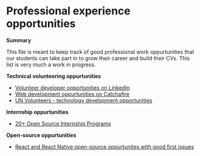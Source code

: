 # Professional experience opportunities

**Summary**

This file is meant to keep track of good professional work oppurtunities that our students can take part in to grow their career and build their CVs. This list is very much a work in progress.

**Technical volunteering oppurtunities**

* [Volunteer developer opportunities on LinkedIn](https://www.linkedin.com/jobs/search/?f_JT=V&geoId=91000002&keywords=developer&location=European%20Economic%20Area)
* [Web development oppurtunities on Catchafire](https://www.catchafire.org/volunteer?name_filter=&skill_filter=34&type_filter=1&type_filter=2&page=1&init=false)
* [UN Volunteers - technology development opportunities](https://www.onlinevolunteering.org/en/opportunities?f[0]=field_task_id:5)

**Internship oppurtunities**

* [20+ Open Source Internship Programs](https://dev.to/navendu/20-open-source-internship-programs-that-you-can-apply-to-37kh)

**Open-source oppurtunities**

* [React and React Native open-source oppurtunites with good first issues](https://docs.google.com/document/d/1Ndhs_vwFFgPeGx-LjumjiqpvBQLJyme6t1W6zvai4Bg/edit?usp=sharing)
